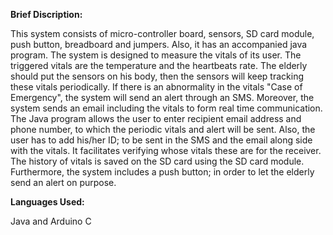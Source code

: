 **Brief Discription:**

This system consists of micro-controller board, sensors, SD card module, push button, breadboard and jumpers. Also, it has an accompanied java program. The system is designed to measure the vitals of its user. The triggered vitals are the temperature and the heartbeats rate. The elderly should put the sensors on his body, then the sensors will keep tracking these vitals periodically. If there is an abnormality in the vitals "Case of Emergency", the system will send an alert through an SMS. Moreover, the system sends an email including the vitals to form real time communication. The Java program allows the user to enter recipient email address and phone number, to which the periodic vitals and alert will be sent. Also, the user has to add his/her ID; to be sent in the SMS and the email along side with the vitals. It facilitates verifying whose vitals these are for the receiver. The history of vitals is saved on the SD card using the SD card module. Furthermore, the system includes a push button; in order to let the elderly send an alert on purpose.

**Languages Used:**

Java and Arduino C

